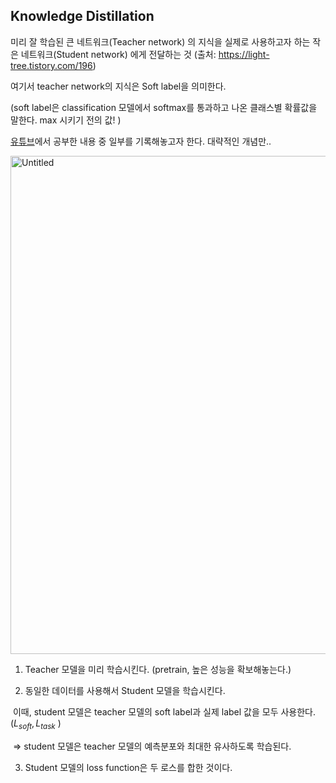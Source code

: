 ## Knowledge Distillation

미리 잘 학습된 큰 네트워크(Teacher network) 의 지식을 실제로 사용하고자 하는 작은 네트워크(Student network) 에게 전달하는 것 (출처: https://light-tree.tistory.com/196)

여기서 teacher network의 지식은 Soft label을 의미한다.

(soft label은 classification 모델에서 softmax를 통과하고 나온 클래스별 확률값을 말한다. max 시키기 전의 값! )



[유튜브](https://www.youtube.com/watch?v=pgfsxe8sROQ&t=595s)에서 공부한 내용 중 일부를 기록해놓고자 한다. 대략적인 개념만..

<img width="797" alt="Untitled" src="https://user-images.githubusercontent.com/56706291/167868824-1c6e0d6c-4ac8-442f-a100-e88b67f1df4d.png">

1) Teacher 모델을 미리 학습시킨다. (pretrain, 높은 성능을 확보해놓는다.)

2) 동일한 데이터를 사용해서 Student  모델을 학습시킨다.

​	이때, student 모델은 teacher 모델의 soft label과 실제 label 값을 모두 사용한다. ($L_{soft}, L_{task}$ ) 

​	⇒ student 모델은 teacher 모델의 예측분포와 최대한 유사하도록 학습된다.

3) Student 모델의 loss function은 두 로스를 합한 것이다.

